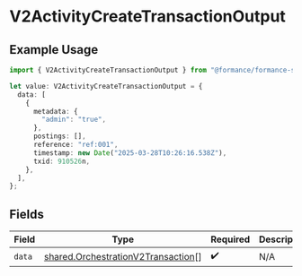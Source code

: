 # V2ActivityCreateTransactionOutput

## Example Usage

```typescript
import { V2ActivityCreateTransactionOutput } from "@formance/formance-sdk/sdk/models/shared";

let value: V2ActivityCreateTransactionOutput = {
  data: [
    {
      metadata: {
        "admin": "true",
      },
      postings: [],
      reference: "ref:001",
      timestamp: new Date("2025-03-28T10:26:16.538Z"),
      txid: 910526n,
    },
  ],
};
```

## Fields

| Field                                                                                           | Type                                                                                            | Required                                                                                        | Description                                                                                     |
| ----------------------------------------------------------------------------------------------- | ----------------------------------------------------------------------------------------------- | ----------------------------------------------------------------------------------------------- | ----------------------------------------------------------------------------------------------- |
| `data`                                                                                          | [shared.OrchestrationV2Transaction](../../../sdk/models/shared/orchestrationv2transaction.md)[] | :heavy_check_mark:                                                                              | N/A                                                                                             |